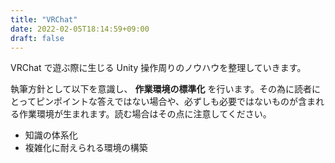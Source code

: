 ```yaml
---
title: "VRChat"
date: 2022-02-05T18:14:59+09:00
draft: false
---
```

VRChat で遊ぶ際に生じる Unity 操作周りのノウハウを整理していきます。  

執筆方針として以下を意識し、 **作業環境の標準化** を行います。その為に読者にとってピンポイントな答えではない場合や、必ずしも必要ではないものが含まれる作業環境が生まれます。読む場合はその点に注意してください。

* 知識の体系化
* 複雑化に耐えられる環境の構築